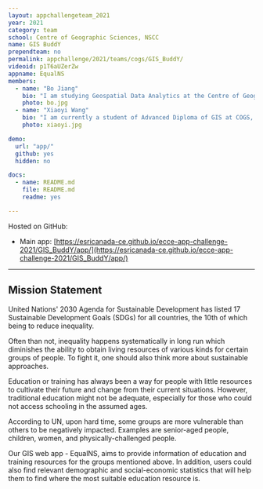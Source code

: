 ```yaml
---
layout: appchallengeteam_2021
year: 2021
category: team
school: Centre of Geographic Sciences, NSCC
name: GIS BuddY
prependteam: no
permalink: appchallenge/2021/teams/cogs/GIS_BuddY/
videoid: p1T6aUZerZw
appname: EqualNS
members:
  - name: "Bo Jiang"
    bio: "I am studying Geospatial Data Analytics at the Centre of Geographic Sciences (COGS), NSCC. I have bachelor's degree in Computer Science (2006). Before came to Halifax, I worked in Singapore for about 12 years as software developer and system analyst. I have great passion in GIS and data analysis and enjoy solving problems using the techniques and skills I’ve learned."
    photo: bo.jpg
  - name: "Xiaoyi Wang"
    bio: "I am currently a student of Advanced Diploma of GIS at COGS, NSCC. Graduated with a bachelor's degree in accounting, I had worked as accountant and data technician in academic field before I was inspired by urban design and took up GIS program."
    photo: xiaoyi.jpg

demo:
  url: "app/"
  github: yes
  hidden: no

docs:
  - name: README.md
    file: README.md
    readme: yes

---
```


Hosted on GitHub:

- Main app: [https://esricanada-ce.github.io/ecce-app-challenge-2021/GIS_BuddY/app/](https://esricanada-ce.github.io/ecce-app-challenge-2021/GIS_BuddY/app/)

---

## Mission Statement

United Nations' 2030 Agenda for Sustainable Development has listed 17 Sustainable Development Goals (SDGs) for all countries, the 10th of which being to reduce inequality.

Often than not, inequality happens systematically in long run which diminishes the ability to obtain living resources of various kinds for certain groups of people. To fight it, one should also think more about sustainable approaches.

Education or training has always been a way for people with little resources to cultivate their future and change from their current situations. However, traditional education might not be adequate, especially for those who could not access schooling in the assumed ages.

According to UN, upon hard time, some groups are more vulnerable than others to be negatively impacted. Examples are senior-aged people, children, women, and physically-challenged people.

Our GIS web app - EqualNS, aims to provide information of education and training resources for the groups mentioned above. In addition, users could also find relevant demographic and social-economic statistics that will help them to find where the most suitable education resource is.
